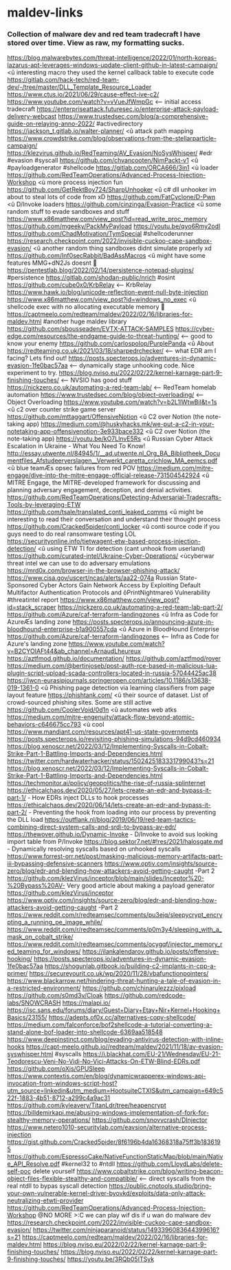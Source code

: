 # maldev-links  
### Collection of malware dev and red team tradecraft I have stored over time. View as raw, my formatting sucks.
https://blog.malwarebytes.com/threat-intelligence/2022/01/north-koreas-lazarus-apt-leverages-windows-update-client-github-in-latest-campaign/ <û interesting macro they used the kernel callback table to execute code
https://gitlab.com/hack-tech/red-team-dev/-/tree/master/DLL_Template_Resource_Loader
https://www.ctus.io/2021/06/29/cause-effect-ive-c2/
https://www.youtube.com/watch?v=vVueJfWmpGc <-- initial access tradecraft
https://enterpriseattack.futuresec.io/enterprise-attack-payload-delivery-webcast
https://www.trustedsec.com/blog/a-comprehensive-guide-on-relaying-anno-2022/ #activedirectory
https://jackson_t.gitlab.io/walter-planner/ <û attack path mapping
https://www.crowdstrike.com/blog/observations-from-the-stellarparticle-campaign/
https://klezvirus.github.io/RedTeaming/AV_Evasion/NoSysWhisper/ #edr #evasion #syscall
https://github.com/chvancooten/NimPackt-v1 <û #payloadgenerator #shellcode
https://gitlab.com/ORCA666/3in1 <ù loader
https://github.com/RedTeamOperations/Advanced-Process-Injection-Workshop <ù more process injection fun
https://github.com/GetRektBoy724/SharpUnhooker <û c# dll unhooker im about to steal lots of code from xD
https://github.com/FatCyclone/D-Pwn <û D/Invoke loaders
https://github.com/cinzinga/Evasion-Practice <û some random stuff to evade sandboxes and stuff
https://www.x86matthew.com/view_post?id=read_write_proc_memory
https://github.com/mgeeky/PackMyPayload
https://youtu.be/qyo6Rmy2odI
https://github.com/ChadMotivation/TymSpecial #shellcoderunner
https://research.checkpoint.com/2022/invisible-cuckoo-cape-sandbox-evasion/ <û another random thing sandboxes didnt simulate properly xd
https://github.com/Inf0secRabbit/BadAssMacros <û might have some features MMG+dN2Js doesnt :eyes:
https://pentestlab.blog/2022/02/14/persistence-notepad-plugins/ #persistence
https://gitlab.com/shodan-public/nrich #osint
https://github.com/cube0x0/KrbRelay <-- KrbRelay
https://www.hawk.io/blog/unicode-reflection-event-null-byte-injection
https://www.x86matthew.com/view_post?id=windows_no_exec <û shellcode exec with no allocating executable memory :thinking:
https://captmeelo.com/redteam/maldev/2022/02/16/libraries-for-maldev.html #another huge maldev library
https://github.com/sbousseaden/EVTX-ATTACK-SAMPLES
https://cyber-edge.com/resources/the-endgame-guide-to-threat-hunting/ <-- good to know your enemy
https://github.com/carlospolop/PurplePanda <û About
https://redteaming.co.uk/2021/03/18/sharpedrchecker/ <-- what EDR am I facing? Lets find out!
https://posts.specterops.io/adventures-in-dynamic-evasion-1fe0bac57aa <-- dynamically stage unhooking code. Nice experiment to try.
https://blog.nviso.eu/2022/02/22/kernel-karnage-part-9-finishing-touches/ <-- NVSIO has good stuff
https://nickzero.co.uk/automating-a-red-team-lab/ <-- RedTeam homelab automation
https://www.trustedsec.com/blog/object-overloading/ <-- Object Overloading
https://www.youtube.com/watch?v=b2L1lWtwBiI&t=1s <û c2 over counter strike game server
https://github.com/mttaggart/OffensiveNotion <û C2 over Notion (the note-taking app)
https://medium.com/@huskyhacks.mk/we-put-a-c2-in-your-notetaking-app-offensivenotion-3e933bace332 <û C2 over Notion (the note-taking app)
https://youtu.be/kO7LlnvE5Rs <û Russian Cyber Attack Escalation in Ukraine - What You Need To Know!
http://essay.utwente.nl/84945/1/__ad.utwente.nl_Org_BA_Bibliotheek_Documentfiles_Afstudeerverslagen__Verwerkt_caretta_crichlow_MA_eemcs.pdf <û blue teamÆs opsec failures from red POV
https://medium.com/mitre-engage/dive-into-the-mitre-engage-official-release-731504542924 <û MITRE Engage, the MITRE-developed framework for discussing and planning adversary engagement, deception, and denial activities.
https://github.com/RedTeamOperations/Detecting-Adversarial-Tradecrafts-Tools-by-leveraging-ETW
https://github.com/tsale/translated_conti_leaked_comms <û might be interesting to read their conversation and understand their thought process
https://github.com/Cracked5pider/conti_locker <û conti source code if you guys need to do real ransomware testing LOL
https://securityonline.info/tietwagent-etw-based-process-injection-detection/ <û using ETW TI for detection (cant unhook from userland)
https://github.com/curated-intel/Ukraine-Cyber-Operations/ <ùcyberwar threat intel we can use to do adversary emulations
https://mrd0x.com/browser-in-the-browser-phishing-attack/
https://www.cisa.gov/uscert/ncas/alerts/aa22-074a Russian State-Sponsored Cyber Actors Gain Network Access by Exploiting Default Multifactor Authentication Protocols and ôPrintNightmareö Vulnerability #threatintel report
https://www.x86matthew.com/view_post?id=stack_scraper
https://nickzero.co.uk/automating-a-red-team-lab-part-2/
https://github.com/Azure/caf-terraform-landingzones <û Infra as Code for AzureÆs landing zone
https://posts.specterops.io/announcing-azure-in-bloodhound-enterprise-b1a900557cda <û Azure in BloodHound Enterprise
https://github.com/Azure/caf-terraform-landingzones <-- Infra as Code for Azure's landing zone
https://www.youtube.com/watch?v=B2CYOIAFt44&ab_channel=ArnaudLheureux
https://aztfmod.github.io/documentation/ https://github.com/aztfmod/rover
https://medium.com/@bertinjoseb/post-auth-rce-based-in-malicious-lua-plugin-script-upload-scada-controllers-located-in-russia-57044425ac38
https://jwcn-eurasipjournals.springeropen.com/articles/10.1186/s13638-019-1361-0 <û Phishing page detection via learning classifiers from page layout feature
https://phishtank.com/ <û their source of dataset. List of crowd-sourced phishing sites. Some are still active
https://github.com/CoolerVoid/0d1n <û automates web atks
https://medium.com/mitre-engenuity/attack-flow-beyond-atomic-behaviors-c646675cc793 <ù cool
https://www.mandiant.com/resources/apt41-us-state-governments
https://posts.specterops.io/revisiting-phishing-simulations-94d9cd460934
https://blog.xenoscr.net/2022/03/12/Implementing-Syscalls-in-Cobalt-Strike-Part-1-Battling-Imports-and-Dependencies.html
https://twitter.com/hardwaterhacker/status/1502425183331799043?s=21
https://blog.xenoscr.net/2022/03/12/Implementing-Syscalls-in-Cobalt-Strike-Part-1-Battling-Imports-and-Dependencies.html
https://techmonitor.ai/policy/geopolitics/the-rise-of-russia-splinternet
https://ethicalchaos.dev/2020/05/27/lets-create-an-edr-and-bypass-it-part-1/ - How EDRs inject DLLs to hook processes
https://ethicalchaos.dev/2020/06/14/lets-create-an-edr-and-bypass-it-part-2/ - Preventing the hook from loading into our process by preventing the DLL load
https://outflank.nl/blog/2019/06/19/red-team-tactics-combining-direct-system-calls-and-srdi-to-bypass-av-edr/
https://thewover.github.io/Dynamic-Invoke - D/Invoke to avoid sus looking import table from P/Invoke
https://blog.sektor7.net/#!res/2021/halosgate.md - Dynamically resolving syscalls based on unhooked syscalls
https://www.forrest-orr.net/post/masking-malicious-memory-artifacts-part-iii-bypassing-defensive-scanners
https://www.optiv.com/insights/source-zero/blog/edr-and-blending-how-attackers-avoid-getting-caught -Part 2
https://github.com/klezVirus/inceptor/blob/main/slides/Inceptor%20-%20Bypass%20AV-  Very good article about making a payload generator
https://github.com/klezVirus/inceptor
https://www.optiv.com/insights/source-zero/blog/edr-and-blending-how-attackers-avoid-getting-caught -Part 2
https://www.reddit.com/r/redteamsec/comments/pu3ejq/sleepycrypt_encrypting_a_running_pe_image_while/
https://www.reddit.com/r/redteamsec/comments/p0m3y4/sleeping_with_a_mask_on_cobalt_strike/
https://www.reddit.com/r/redteamsec/comments/ocygqf/injector_memory_red_teaming_for_windows/
https://ilankalendarov.github.io/posts/offensive-hooking/ 
https://posts.specterops.io/adventures-in-dynamic-evasion-1fe0bac57aa
https://shogunlab.gitbook.io/building-c2-implants-in-cpp-a-primer/
https://secureyourit.co.uk/wp/2020/11/28/vbafunctionpointers/
https://www.blackarrow.net/hindering-threat-hunting-a-tale-of-evasion-in-a-restricted-environment/
https://github.com/chinarulezzz/pixload
https://github.com/s0md3v/Cloak
https://github.com/redcode-labs/SNOWCRASH
https://malapi.io/
https://isc.sans.edu/forums/diary/Guest+Diary+Etay+Nir+Kernel+Hooking+Basics/23155/
https://adepts.of0x.cc/alternatives-copy-shellcode/
https://medium.com/falconforce/bof2shellcode-a-tutorial-converting-a-stand-alone-bof-loader-into-shellcode-6369aa518548
https://www.deepinstinct.com/blog/evading-antivirus-detection-with-inline-hooks
https://capt-meelo.github.io//redteam/maldev/2021/11/18/av-evasion-syswhisper.html #syscalls
https://i.blackhat.com/EU-21/Wednesday/EU-21-Teodorescu-Veni-No-Vidi-No-Vici-Attacks-On-ETW-Blind-EDRs.pdf
https://github.com/oXis/GPUSleep
https://www.contextis.com/en/blog/dynamicwrapperex-windows-api-invocation-from-windows-script-host?utm_source=linkedin&utm_medium=HootsuiteCTXIS&utm_campaign=649c522f-1883-4b51-8712-a299c4a9ac31
https://github.com/kyleavery/TitanLdr/tree/heapencrypt
https://billdemirkapi.me/abusing-windows-implementation-of-fork-for-stealthy-memory-operations/
https://github.com/snovvcrash/DInjector
https://www.netero1010-securitylab.com/eavsion/alternative-process-injection
https://gist.github.com/Cracked5pider/8f6196b4da16368318a75ff3b1836195
https://github.com/EspressoCake/NativeFunctionStaticMap/blob/main/Native_API_Resolve.pdf #kernel32 to #ntdll
https://github.com/LloydLabs/delete-self-poc delete yourself
https://www.cobaltstrike.com/blog/writing-beacon-object-files-flexible-stealthy-and-compatible/ <-- direct syscalls from the real ntdll to bypas syscall detection
https://public.cnotools.studio/bring-your-own-vulnerable-kernel-driver-byovkd/exploits/data-only-attack-neutralizing-etwti-provider
https://github.com/RedTeamOperations/Advanced-Process-Injection-Workshop @NO MORE >:C we can play wif dis if u wan do malware dev
https://research.checkpoint.com/2022/invisible-cuckoo-cape-sandbox-evasion/
https://twitter.com/ninjaparanoid/status/1493396083644399616?s=21
https://captmeelo.com/redteam/maldev/2022/02/16/libraries-for-maldev.html
https://blog.nviso.eu/2022/02/22/kernel-karnage-part-9-finishing-touches/
https://blog.nviso.eu/2022/02/22/kernel-karnage-part-9-finishing-touches/
https://youtu.be/3RQb05ITSyk
